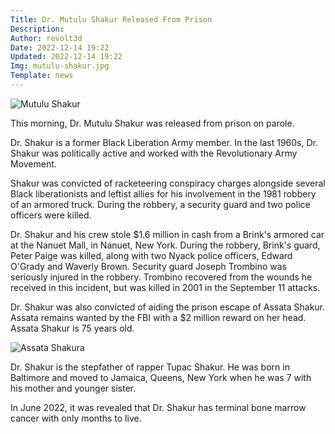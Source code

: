 ```yaml
---
Title: Dr. Mutulu Shakur Released From Prison
Description: 
Author: revolt3d
Date: 2022-12-14 19:22
Updated: 2022-12-14 19:22
Img: mutulu-shakur.jpg
Template: news
---
```

![Mutulu Shakur](%assets_url%/mutulu-shakur.jpg)

This morning, Dr. Mutulu Shakur was released from prison on parole. 

Dr. Shakur is a former Black Liberation Army member. In the last 1960s, Dr. Shakur was politically active and worked with the Revolutionary Army Movement. 

Shakur was convicted of racketeering conspiracy charges alongside several Black liberationists and leftist allies for his involvement in the 1981 robbery of an armored truck. During the robbery, a security guard and two police officers were killed.

Dr. Shakur and his crew stole $1.6 million in cash from a Brink's armored car at the Nanuet Mall, in Nanuet, New York. During the robbery, Brink's guard, Peter Paige was killed, along with two Nyack police officers, Edward O'Grady and Waverly Brown. Security guard Joseph Trombino was seriously injured in the robbery. Trombino recovered from the wounds he received in this incident, but was killed in 2001 in the September 11 attacks.

Dr. Shakur was also convicted of aiding the prison escape of Assata Shakur. Assata remains wanted by the FBI with a $2 million reward on her head. Assata Shakur is 75 years old.

![Assata Shakura](%assets_url%/assata-shakur.jpg)

Dr. Shakur is the stepfather of rapper Tupac Shakur. He was born in Baltimore and moved to Jamaica, Queens, New York when he was 7 with his mother and younger sister.

In June 2022, it was revealed that Dr. Shakur has terminal bone marrow cancer with only months to live.